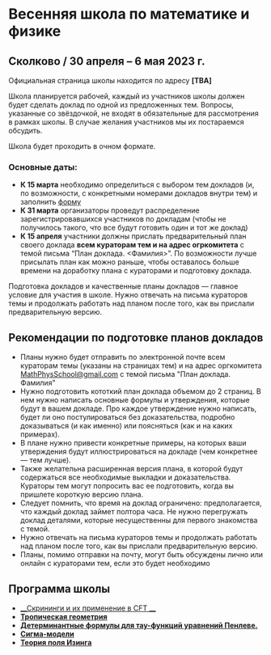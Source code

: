 # Весенняя школа по математике и физике

## Сколково / 30 апреля – 6 мая 2023 г.

Официальная страница школы находится по адресу **[TBA]**

Школа планируется рабочей, каждый из участников школы должен будет сделать доклад по одной из предложенных тем. Вопросы, указанные со звёздочкой, не входят в обязательные для рассмотрения в рамках школы. В случае желания участников мы их постараемся обсудить.

Школа будет проходить в очном формате.  

### Основные даты:
-  **К 15 марта** необходимо определиться с выбором тем докладов (и, по возможности, с конкретными номерами докладов внутри тем) и заполнить [форму](https://docs.google.com/forms/d/e/1FAIpQLSdZqpOE8F0ygjWT5gsxGGzhgF_vmnt3g8Ntgpj48bJoVEuMHQ/viewform?usp=sf_link)
-  **К 31 марта** организаторы проведут распределение зарегистрировавшихся участников по докладам (чтобы не получилось такого, что все будут готовить один и тот же доклад)
- **К 15 апреля** участники должны прислать предварительный план своего доклада **всем кураторам тем и на адрес огркомитета** с темой письма “План доклада. <Фамилия>”. По возможности лучше присылать план как можно раньше, чтобы оставалось больше времени на доработку плана с кураторами и подготовку доклада.

Подготовка докладов и качественные планы докладов — главное условие для участия в школе. Нужно отвечать на письма кураторов темы и продолжать работать над планом после того, как вы прислали предварительную версию.

## Рекомендации по подготовке планов докладов

- Планы нужно будет отправить по электронной почте всем кураторам темы (указаны на страницах тем) и на адрес оргкомитета <MathPhysSchool@gmail.com> с темой письма "План доклада. Фамилия"
- Нужно подготовить кототкий план доклада объемом до 2 страниц. В нем нужно написать основные формулы и утверждения, которые будут в вашем докладе. Про каждое утверждение нужно написать, будет ли оно постулироваться без доказательства, подробно доказываться (и как именно) или поясняться (как и на каких примерах).
- В плане нужно привести конкретные примеры, на которых ваши утверждения будут иллюстрироваться на докладе (чем конкретнее — тем лучше).
- Также желательна расширенная версия плана, в которой будут содержаться все необходимые выкладки и доказательства. Кураторы тем могут попросить вас ее подготовить, когда вы пришлете короткую версию плана.
- Следует помнить, что время на доклад ограничено: предполагается, что каждый доклад займет полтора часа. Не нужно перегружать доклад деталями, которые несущественны для первого знакомства с темой.
- Нужно отвечать на письма кураторов темы и продолжать работать над планом после того, как вы прислали предварительную версию.
- Планы, помимо отправки на почту, могут быть обсуждены лично или онлайн с кураторами тем, если это будет необходимо




## Программа школы

- [__Скрининги и их применение в CFT __](./Screenings.md)
- [__Тропическая геометрия__](./Geometry.md)
- [__Детерминантные формулы для тау-функций уравнений Пенлеве.__](.Painleve/.md)
- [__Сигма-модели__](./Sigma-models.md)
- [__Теория поля Изинга__](./Ising.md)
